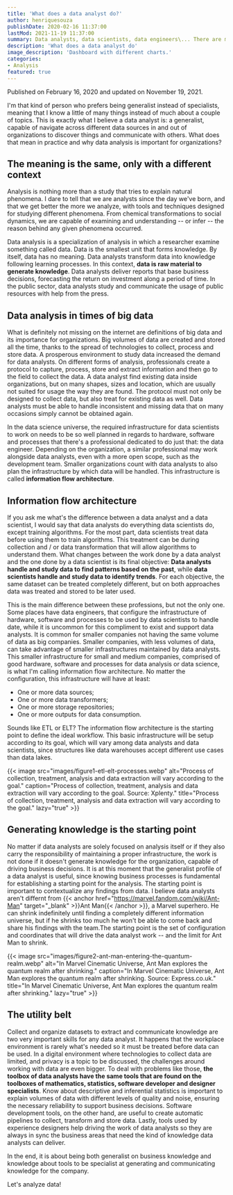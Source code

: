 ```yaml
---
title: 'What does a data analyst do?'
author: henriquesouza
publishDate: 2020-02-16 11:37:00
lastMod: 2021-11-19 11:37:00
summary: Data analysts, data scientists, data engineers\... There are many professionals who work with data. In this post, we will understand what data analysts do and deliver, and how he or she work alongside other data professionals
description: 'What does a data analyst do'
image_description: 'Dashboard with different charts.'
categories:
- Analysis
featured: true
---
```


Published on February 16, 2020 and updated on November 19, 2021.

I'm that kind of person who prefers being generalist instead of specialists, meaning that I know a little of many things instead of much about a couple of topics. This is exactly what I believe a data analyst is: a generalist, capable of navigate across different data sources in and out of organizations to discover things and communicate with others. What does that mean in practice and why data analysis is important for organizations?

## The meaning is the same, only with a different context

Analysis is nothing more than a study that tries to explain natural phenomena. I dare to tell that we are analysts since the day we've born, and that we get better the more we analyze, with tools and techniques designed for studying different phenomena. From chemical transformations to social dynamics, we are capable of examining and understanding -- or infer -- the reason behind any given phenomena occurred.

Data analysis is a specialization of analysis in which a researcher examine something called data. Data is the smallest unit that forms knowledge. By itself, data has no meaning. Data analysts transform data into knowledge following learning processes. In this context, **data is raw material to generate knowledge**. Data analysts deliver reports that base business decisions, forecasting the return on investment along a period of time. In the public sector, data analysts study and communicate the usage of public resources with help from the press.

## Data analysis in times of big data

What is definitely not missing on the internet are definitions of big data and its importance for organizations. Big volumes of data are created and stored all the time, thanks to the spread of technologies to collect, process and store data. A prosperous environment to study data increased the demand for data analysts. On different forms of analysis, professionals create a protocol to capture, process, store and extract information and then go to the field to collect the data. A data analyst find existing data inside organizations, but on many shapes, sizes and location, which are usually not suited for usage the way they are found. The protocol must not only be designed to collect data, but also treat for existing data as well. Data analysts must be able to handle inconsistent and missing data that on many occasions simply cannot be obtained again.

In the data science universe, the required infrastructure for data scientists to work on needs to be so well planned in regards to hardware, software and processes that there's a professional dedicated to do just that: the data engineer. Depending on the organization, a similar professional may work alongside data analysts, even with a more open scope, such as the development team. Smaller organizations count with data analysts to also plan the infrastructure by which data will be handled. This infrastructure is called **information flow architecture**.

## Information flow architecture

If you ask me what's the difference between a data analyst and a data scientist, I would say that data analysts do everything data scientists do, except training algorithms. For the most part, data scientists treat data before using them to train algorithms. This treatment can be during collection and / or data transformation that will allow algorithms to understand them. What changes between the work done by a data analyst and the one done by a data scientist is its final objective: **Data analysts handle and study data to find patterns based on the past**, while **data scientists handle and study data to identify trends**. For each objective, the same dataset can be treated completely different, but on both approaches data was treated and stored to be later used.

This is the main difference between these professions, but not the only one. Some places have data engineers, that configure the infrastructure of hardware, software and processes to be used by data scientists to handle date, while it is uncommon for this compliment to exist and support data analysts. It is common for smaller companies not having the same volume of data as big companies. Smaller companies, with less volumes of data, can take advantage of smaller infrastructures maintained by data analysts. This smaller infrastructure for small and medium companies, comprised of good hardware, software and processes for data analysis or data science, is what I'm calling information flow architecture. No matter the configuration, this infrastructure will have at least:

- One or more data sources;
- One or more data transformers;
- One or more storage repositories;
- One or more outputs for data consumption.

Sounds like ETL or ELT? The information flow architecture is the starting point to define the ideal workflow. This basic infrastructure will be setup according to its goal, which will vary among data analysts and data scientists, since structures like data warehouses accept different use cases than data lakes.

{{< image src="images/figure1-etl-elt-processes.webp" alt="Process of collection, treatment, analysis and data extraction will vary according to the goal." caption="Process of collection, treatment, analysis and data extraction will vary according to the goal. Source: Xplenty." title="Process of collection, treatment, analysis and data extraction will vary according to the goal." lazy="true" >}}

## Generating knowledge is the starting point

No matter if data analysts are solely focused on analysis itself or if they also carry the responsibility of maintaining a proper infrastructure, the work is not done if it doesn't generate knowledge for the organization, capable of driving business decisions. It is at this moment that the generalist profile of a data analyst is useful, since knowing business processes is fundamental for establishing a starting point for the analysis. The starting point is important to contextualize any findings from data. I believe data analysts aren't differnt from {{< anchor href="https://marvel.fandom.com/wiki/Ant-Man" target="_blank" >}}Ant Man{{< /anchor >}}, a Marvel superhero. He can shrink indefinitely until finding a completely different information universe, but if he shrinks too much he won't be able to come back and share his findings with the team.The starting point is the set of configuration and coordinates that will drive the data analyst work -- and the limit for Ant Man to shrink.

{{< image src="images/figure2-ant-man-entering-the-quantum-realm.webp" alt="In Marvel Cinematic Universe, Ant Man explores the quantum realm after shrinking." caption="In Marvel Cinematic Universe, Ant Man explores the quantum realm after shrinking. Source: Express.co.uk." title="In Marvel Cinematic Universe, Ant Man explores the quantum realm after shrinking." lazy="true" >}}

## The utility belt

Collect and organize datasets to extract and communicate knowledge are two very important skills for any data analyst. It happens that the workplace environment is rarely what's needed so it must be treated before data can be used. In a digital environment where technologies to collect data are limited, and privacy is a topic to be discussed, the challenges around working with data are even bigger. To deal with problems like those, **the toolbox of data analysts have the same tools that are found on the toolboxes of mathematics, statistics, software developer and designer specialists**. Know about descriptive and inferential statistics is important to explain volumes of data with different levels of quality and noise, ensuring the necessary reliability to support business decisions. Software development tools, on the other hand, are useful to create automatic pipelines to collect, transform and store data. Lastly, tools used by experience designers help driving the work of data analysts so they are always in sync the business areas that need the kind of knowledge data analysts can deliver.

In the end, it is about being both generalist on business knowledge and knowledge about tools to be specialist at generating and communicating knowledge for the company.

Let's analyze data!
